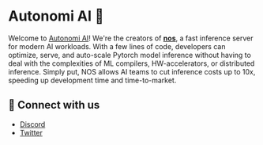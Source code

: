 # Autonomi AI :rocket:

Welcome to [Autonomi AI](https://autonomi.ai)! We're the creators of [**nos**](https://github.com/autonomi-ai/nos), a fast inference server for modern AI workloads. With a few lines of code, developers can optimize, serve, and auto-scale Pytorch model inference without having to deal with the complexities of ML compilers, HW-accelerators, or distributed inference. Simply put, NOS allows AI teams to cut inference costs up to 10x, speeding up development time and time-to-market.

## :speech_balloon: Connect with us
- [Discord](https://discord.gg/QAGgvTuvgg)
- [Twitter](https://twitter.com/autonomi_ai)
